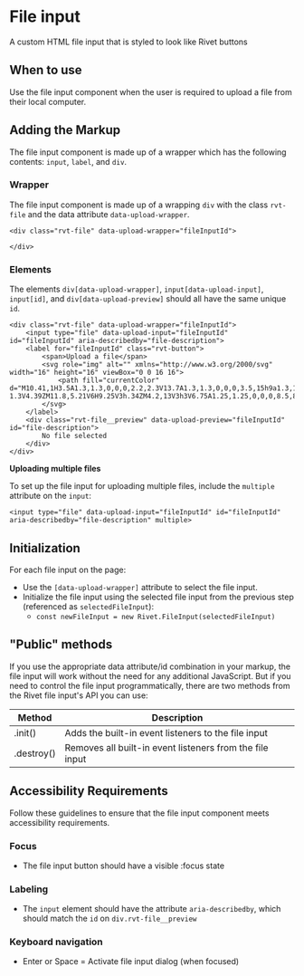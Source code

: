 # File input

A custom HTML file input that is styled to look like Rivet buttons

## When to use
Use the file input component when the user is required to upload a file from their local computer.

## Adding the Markup

The file input component is made up of a wrapper which has the following contents: `input`, `label`, and `div`.

### Wrapper

The file input component is made up of a wrapping `div` with the class `rvt-file` and the data attribute `data-upload-wrapper`.

```
<div class="rvt-file" data-upload-wrapper="fileInputId">

</div>
```

### Elements

The elements `div[data-upload-wrapper]`, `input[data-upload-input]`, `input[id]`, and `div[data-upload-preview]` should all have the same unique `id`.

```
<div class="rvt-file" data-upload-wrapper="fileInputId">
    <input type="file" data-upload-input="fileInputId" id="fileInputId" aria-describedby="file-description">
    <label for="fileInputId" class="rvt-button">
        <span>Upload a file</span>
        <svg role="img" alt="" xmlns="http://www.w3.org/2000/svg" width="16" height="16" viewBox="0 0 16 16">
            <path fill="currentColor" d="M10.41,1H3.5A1.3,1.3,0,0,0,2.2,2.3V13.7A1.3,1.3,0,0,0,3.5,15h9a1.3,1.3,0,0,0,1.3-1.3V4.39ZM11.8,5.21V6H9.25V3h.34ZM4.2,13V3h3V6.75A1.25,1.25,0,0,0,8.5,8h3.3v5Z"/>
        </svg>
    </label>
    <div class="rvt-file__preview" data-upload-preview="fileInputId" id="file-description">
        No file selected
    </div>
</div>
```

**Uploading multiple files**

To set up the file input for uploading multiple files, include the `multiple` attribute on the `input`:

```
<input type="file" data-upload-input="fileInputId" id="fileInputId" aria-describedby="file-description" multiple>
```

## Initialization

For each file input on the page:
- Use the `[data-upload-wrapper]` attribute to select the file input.
- Initialize the file input using the selected file input from the previous step (referenced as `selectedFileInput`):
    - `const newFileInput = new Rivet.FileInput(selectedFileInput)`

## "Public" methods

If you use the appropriate data attribute/id combination in your markup, the file input will work without the need for any additional JavaScript. But if you need to control the file input programmatically, there are two methods from the Rivet file input's API you can use:

| Method           | Description                                                                            |
| ---------------- | -------------------------------------------------------------------------------------- |
| .init()  | Adds the built-in event listeners to the file input |
| .destroy() | Removes all built-in event listeners from the file input |

## Accessibility Requirements

Follow these guidelines to ensure that the file input component meets accessibility requirements.

### Focus
- The file input button should have a visible :focus state

### Labeling
- The `input` element should have the attribute `aria-describedby`, which should match the `id` on `div.rvt-file__preview`

### Keyboard navigation
- Enter or Space = Activate file input dialog (when focused)